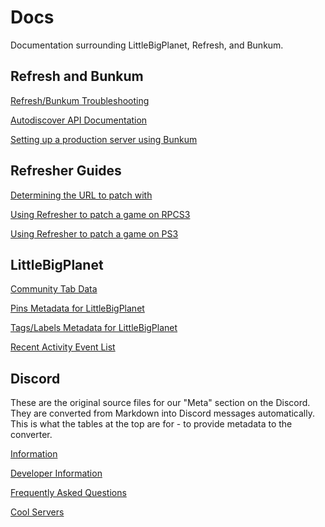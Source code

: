 # Docs
Documentation surrounding LittleBigPlanet, Refresh, and Bunkum.

## Refresh and Bunkum

[Refresh/Bunkum Troubleshooting](https://littlebigrefresh.github.io/Docs/refresh-troubleshooting)

[Autodiscover API Documentation](https://littlebigrefresh.github.io/Docs/autodiscover-api)

[Setting up a production server using Bunkum](https://littlebigrefresh.github.io/Docs/setup-bunkum-server)

## Refresher Guides

[Determining the URL to patch with](https://littlebigrefresh.github.io/Docs/patch-url)

[Using Refresher to patch a game on RPCS3](https://littlebigrefresh.github.io/Docs/patching/rpcs3)

[Using Refresher to patch a game on PS3](https://littlebigrefresh.github.io/Docs/patching/ps3)

## LittleBigPlanet

[Community Tab Data](https://littlebigrefresh.github.io/Docs/LBP3_community_tab_data.txt)

[Pins Metadata for LittleBigPlanet](https://littlebigrefresh.github.io/Docs/pins)

[Tags/Labels Metadata for LittleBigPlanet](https://littlebigrefresh.github.io/Docs/labels)

[Recent Activity Event List](https://littlebigrefresh.github.io/Docs/recent-activity-events.txt)

## Discord

These are the original source files for our "Meta" section on the Discord. 
They are converted from Markdown into Discord messages automatically.
This is what the tables at the top are for - to provide metadata to the converter.

[Information](https://littlebigrefresh.github.io/Docs/discord/information)

[Developer Information](https://littlebigrefresh.github.io/Docs/discord/dev-info)

[Frequently Asked Questions](https://littlebigrefresh.github.io/Docs/discord/faq)

[Cool Servers](https://littlebigrefresh.github.io/Docs/discord/cool-servers)
